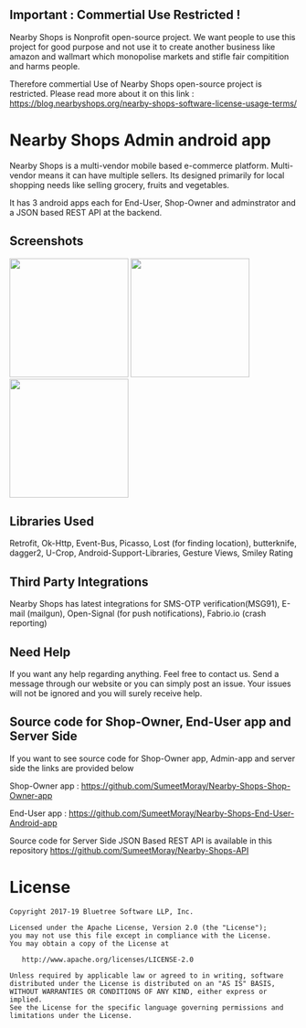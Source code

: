 
Important : Commertial Use Restricted !
---------------------------------------------

Nearby Shops is Nonprofit open-source project. We want people to use this project for good purpose and not use it to create another business like amazon and wallmart which monopolise markets and stifle fair compitition and harms people. 

Therefore commertial Use of Nearby Shops open-source project is restricted. Please read more about it on this link : https://blog.nearbyshops.org/nearby-shops-software-license-usage-terms/



Nearby Shops Admin android app
====================================

Nearby Shops is a multi-vendor mobile based e-commerce platform. Multi-vendor means it can have multiple sellers. 
Its designed primarily for local shopping needs like selling grocery, fruits and vegetables. 

It has 3 android apps each for End-User, Shop-Owner and adminstrator and a JSON based REST API at the backend. 




Screenshots
--------------
<img src="https://nearbyshops.org/images/3.png" width="208">   <img src="https://nearbyshops.org/images/5.png" width="208">   <img src="https://nearbyshops.org/images/6.png" width="208">


Libraries Used
---------------

Retrofit, Ok-Http, Event-Bus, Picasso, Lost (for finding location), butterknife, dagger2, U-Crop, Android-Support-Libraries, Gesture Views, Smiley Rating


Third Party Integrations
-------------------------

Nearby Shops has latest integrations for SMS-OTP verification(MSG91), E-mail (mailgun), Open-Signal (for push notifications), Fabrio.io (crash reporting)


Need Help
-----------

If you want any help regarding anything. Feel free to contact us. Send a message through our website or you can simply post an issue. Your issues will not be ignored and you will surely receive help. 






Source code for Shop-Owner, End-User app and Server Side
-------------------------------------------------------
If you want to see source code for Shop-Owner app, Admin-app and server side the links are provided below

Shop-Owner app : https://github.com/SumeetMoray/Nearby-Shops-Shop-Owner-app

End-User app : https://github.com/SumeetMoray/Nearby-Shops-End-User-Android-app

Source code for Server Side JSON Based REST API is available in this repository https://github.com/SumeetMoray/Nearby-Shops-API


License
=======

    Copyright 2017-19 Bluetree Software LLP, Inc.

    Licensed under the Apache License, Version 2.0 (the "License");
    you may not use this file except in compliance with the License.
    You may obtain a copy of the License at

       http://www.apache.org/licenses/LICENSE-2.0

    Unless required by applicable law or agreed to in writing, software
    distributed under the License is distributed on an "AS IS" BASIS,
    WITHOUT WARRANTIES OR CONDITIONS OF ANY KIND, either express or implied.
    See the License for the specific language governing permissions and
    limitations under the License.

